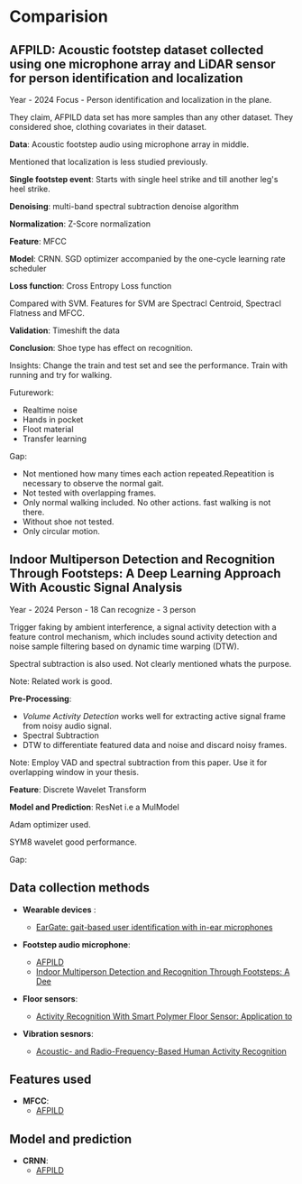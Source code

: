 # Comparision

## AFPILD: Acoustic footstep dataset collected using one microphone array and LiDAR sensor for person identification and localization

Year - 2024
Focus - Person identification and localization in the plane.

They claim, AFPILD data set has more samples than any other dataset. They considered shoe, clothing covariates in their dataset.

**Data**: Acoustic footstep audio using microphone array in middle. 

Mentioned that localization is less studied previously.

**Single footstep event**: Starts with single heel strike and till another leg's heel strike.

**Denoising**: multi-band spectral subtraction denoise algorithm

**Normalization**: Z-Score normalization

**Feature**: MFCC

**Model**: CRNN. SGD optimizer accompanied by the one-cycle learning rate scheduler

**Loss function**: Cross Entropy Loss function

Compared with SVM. Features for SVM are Spectracl Centroid, Spectracl Flatness and MFCC.

**Validation**: Timeshift the data

**Conclusion**: Shoe type has effect on recognition.


Insights: Change the train and test set and see the performance. Train with running and try for walking.

Futurework:
- Realtime noise
- Hands in pocket
- Floot material
- Transfer learning


Gap:
- Not mentioned how many times each action repeated.Repeatition is necessary to observe the normal gait.
- Not tested with overlapping frames.
- Only normal walking included. No other actions. fast walking is not there.
- Without shoe not tested.
- Only circular motion.




## Indoor Multiperson Detection and Recognition Through Footsteps: A Deep Learning Approach With Acoustic Signal Analysis

Year - 2024
Person - 18
Can recognize - 3 person

Trigger faking by ambient interference, a signal activity detection with a feature control
mechanism, which includes sound activity detection and noise sample filtering based on dynamic time warping (DTW).

Spectral subtraction is also used. Not clearly mentioned whats the purpose.

Note: Related work is good.

**Pre-Processing**: 
 - *Volume Activity Detection* works well for extracting active signal frame from noisy audio signal. 
 - Spectral Subtraction
 - DTW to differentiate featured data and noise and discard noisy frames.

Note: Employ VAD and spectral subtraction from this paper. Use it for overlapping window in your thesis.

**Feature**: Discrete Wavelet Transform

**Model and Prediction**: ResNet i.e a MulModel

Adam optimizer used.

SYM8 wavelet good performance.

Gap:




## Data collection methods
- **Wearable devices** : 
    - [EarGate: gait-based user identification with in-ear microphones](https://dl.acm.org/doi/10.1145/3447993.3483240)
- **Footstep audio microphone**:
    - [AFPILD](https://pdf.sciencedirectassets.com/272144/1-s2.0-S1566253523X00128/1-s2.0-S1566253523004979/main.pdf?X-Amz-Security-Token=IQoJb3JpZ2luX2VjEFwaCXVzLWVhc3QtMSJGMEQCIH7xXskLbwcmYDtTwHq7PnorO2OWWciS3w9phLq0y06YAiAQj%2BUXzDKGk3BhFae%2Fv%2B2DqP%2Fzrl9CNfZalVL%2BPFC19CqzBQgVEAUaDDA1OTAwMzU0Njg2NSIMp4iJUfNpwoNMgIY3KpAFQ%2BOKKgl7TOQ%2BVwmHJ12zPNCDfKCsTcTUwqxp0FGtUtyuNu3CQX6Smsluf2tSumWb3K8traeg5%2BEDbPPhCqiENEU0YhENclDCOAxjmYmM8YqGNi9XlYo0t5Yl4dLLayyGQp1ExwO%2F22%2FP1IBa9Hga3TS%2Br1p1nCNei5MAmDmasfH0wriHLRE7zK0cyXzgyDYCq4DWmHIzTkw4pXdiF7d1xRf7Gz%2BzOJCpkG2rnHnFw7jfvMw79ZUaqFAb2caY1kImz2o7hVDnp7VOvNAjRvK9WTrviEtZrDDcnjboLlFllTvQlFDnjPjuZJGqvWcDR%2BMO41JEatJLG6ouNONS8aWHpJkmib%2FmJB5KZZcmzrT3Zm1HOtUAzL2Dg1j0t1wojikS5e0tJtHUhLLJ%2BhQqAh7jbwaCds0MfE2Yq%2BCayS8wLry8d6IgoOxk2kwPhxA1n6LR8qMM8nmJszC1wspZgUSoSBsfvUr8RQvV%2BZK3gVU0a6effGmA814by7zECfgqzaVWPEzbJDNrJPzYRPvzCrPiHZVmpFri%2BI7NRc2tFALHegaPNkWuINgR2fRAxNGTKSwiSAsPJNcCRmgfijsirj%2FI3EN4n1n%2F2VnggWT5E4Qkbqj%2BF6gbXTGUsZu9pA8EjSTeZ0lJtIv5BzNCQspRp96VJTV3GSPnxJ06npAkX%2FDztbjkz%2FR9neBEowg%2BGivQh%2BdcQXxNzHgeB41o%2FNN0uPssNkepA4b6H4euxqUyyxj5yDZZ7KvifvFEoBDN3W1XNR6VTA6y6MekXF%2F7uUkGtOAY7YVI7IQZ5p0u%2BIcwkOXov66ARYHCiwVbcNIjgzb9QGo0RsS1bertJOjgT3zhrcKrHr4ZDz6GfxUwkfrOLHjYCMMwkLr6swY6sgEC0hwzGUAzdhL2Q4j6D6BtSA7JC%2FABH0%2B14n0ADG%2FutB6PefnwmFcJuhCcQyoM8j77sluMjYyPfPHPeA4k3t3hwv3l1ijhM%2FobySwz2zyU%2FUu%2F3U3xydE%2BcsBC%2BIr1bgY5BNgv7t7mgCsDDeGez2snPi%2B1dMIs0Pxv8nneFdVCRHhb6fTJdonuBhGcrstV5ebRO0jjmZTwgaShC6e9TMAnbWWAjsjp3vW%2BeW051sLSqHQy&X-Amz-Algorithm=AWS4-HMAC-SHA256&X-Amz-Date=20240628T114241Z&X-Amz-SignedHeaders=host&X-Amz-Expires=300&X-Amz-Credential=ASIAQ3PHCVTY7PLZ6PRP%2F20240628%2Fus-east-1%2Fs3%2Faws4_request&X-Amz-Signature=c0c043bfba4039e467d9d4564c9778cf1df5e0579af2be001fbb4e39b028fd75&hash=1c08d8a55e7575db5c69db6855bf04c7b4b351ad9b02d1b1e1ba91a4b624e250&host=68042c943591013ac2b2430a89b270f6af2c76d8dfd086a07176afe7c76c2c61&pii=S1566253523004979&tid=spdf-b770db24-fce4-4db1-9e8e-3b750e7c2446&sid=1228257f4d193141946942135db589c095a8gxrqb&type=client&tsoh=d3d3LnNjaWVuY2VkaXJlY3QuY29t&ua=020157560602580e5053&rr=89ad6a322bb95d74&cc=de)
    - [Indoor Multiperson Detection and Recognition Through Footsteps: A Dee](https://ieeexplore.ieee.org/stamp/stamp.jsp?tp=&arnumber=10522611&tag=1)
- **Floor sensors**:
    - [Activity Recognition With Smart Polymer Floor Sensor: Application to ](https://ieeexplore.ieee.org/stamp/stamp.jsp?tp=&arnumber=7452556)

- **Vibration sesnors**:
    - [Acoustic- and Radio-Frequency-Based Human Activity Recognition](https://www.mdpi.com/1424-8220/22/9/3125)


## Features used
- **MFCC**:
    - [AFPILD](https://pdf.sciencedirectassets.com/272144/1-s2.0-S1566253523X00128/1-s2.0-S1566253523004979/main.pdf?X-Amz-Security-Token=IQoJb3JpZ2luX2VjEFwaCXVzLWVhc3QtMSJGMEQCIH7xXskLbwcmYDtTwHq7PnorO2OWWciS3w9phLq0y06YAiAQj%2BUXzDKGk3BhFae%2Fv%2B2DqP%2Fzrl9CNfZalVL%2BPFC19CqzBQgVEAUaDDA1OTAwMzU0Njg2NSIMp4iJUfNpwoNMgIY3KpAFQ%2BOKKgl7TOQ%2BVwmHJ12zPNCDfKCsTcTUwqxp0FGtUtyuNu3CQX6Smsluf2tSumWb3K8traeg5%2BEDbPPhCqiENEU0YhENclDCOAxjmYmM8YqGNi9XlYo0t5Yl4dLLayyGQp1ExwO%2F22%2FP1IBa9Hga3TS%2Br1p1nCNei5MAmDmasfH0wriHLRE7zK0cyXzgyDYCq4DWmHIzTkw4pXdiF7d1xRf7Gz%2BzOJCpkG2rnHnFw7jfvMw79ZUaqFAb2caY1kImz2o7hVDnp7VOvNAjRvK9WTrviEtZrDDcnjboLlFllTvQlFDnjPjuZJGqvWcDR%2BMO41JEatJLG6ouNONS8aWHpJkmib%2FmJB5KZZcmzrT3Zm1HOtUAzL2Dg1j0t1wojikS5e0tJtHUhLLJ%2BhQqAh7jbwaCds0MfE2Yq%2BCayS8wLry8d6IgoOxk2kwPhxA1n6LR8qMM8nmJszC1wspZgUSoSBsfvUr8RQvV%2BZK3gVU0a6effGmA814by7zECfgqzaVWPEzbJDNrJPzYRPvzCrPiHZVmpFri%2BI7NRc2tFALHegaPNkWuINgR2fRAxNGTKSwiSAsPJNcCRmgfijsirj%2FI3EN4n1n%2F2VnggWT5E4Qkbqj%2BF6gbXTGUsZu9pA8EjSTeZ0lJtIv5BzNCQspRp96VJTV3GSPnxJ06npAkX%2FDztbjkz%2FR9neBEowg%2BGivQh%2BdcQXxNzHgeB41o%2FNN0uPssNkepA4b6H4euxqUyyxj5yDZZ7KvifvFEoBDN3W1XNR6VTA6y6MekXF%2F7uUkGtOAY7YVI7IQZ5p0u%2BIcwkOXov66ARYHCiwVbcNIjgzb9QGo0RsS1bertJOjgT3zhrcKrHr4ZDz6GfxUwkfrOLHjYCMMwkLr6swY6sgEC0hwzGUAzdhL2Q4j6D6BtSA7JC%2FABH0%2B14n0ADG%2FutB6PefnwmFcJuhCcQyoM8j77sluMjYyPfPHPeA4k3t3hwv3l1ijhM%2FobySwz2zyU%2FUu%2F3U3xydE%2BcsBC%2BIr1bgY5BNgv7t7mgCsDDeGez2snPi%2B1dMIs0Pxv8nneFdVCRHhb6fTJdonuBhGcrstV5ebRO0jjmZTwgaShC6e9TMAnbWWAjsjp3vW%2BeW051sLSqHQy&X-Amz-Algorithm=AWS4-HMAC-SHA256&X-Amz-Date=20240628T114241Z&X-Amz-SignedHeaders=host&X-Amz-Expires=300&X-Amz-Credential=ASIAQ3PHCVTY7PLZ6PRP%2F20240628%2Fus-east-1%2Fs3%2Faws4_request&X-Amz-Signature=c0c043bfba4039e467d9d4564c9778cf1df5e0579af2be001fbb4e39b028fd75&hash=1c08d8a55e7575db5c69db6855bf04c7b4b351ad9b02d1b1e1ba91a4b624e250&host=68042c943591013ac2b2430a89b270f6af2c76d8dfd086a07176afe7c76c2c61&pii=S1566253523004979&tid=spdf-b770db24-fce4-4db1-9e8e-3b750e7c2446&sid=1228257f4d193141946942135db589c095a8gxrqb&type=client&tsoh=d3d3LnNjaWVuY2VkaXJlY3QuY29t&ua=020157560602580e5053&rr=89ad6a322bb95d74&cc=de)


## Model and prediction
- **CRNN**:
    - [AFPILD](https://pdf.sciencedirectassets.com/272144/1-s2.0-S1566253523X00128/1-s2.0-S1566253523004979/main.pdf?X-Amz-Security-Token=IQoJb3JpZ2luX2VjEFwaCXVzLWVhc3QtMSJGMEQCIH7xXskLbwcmYDtTwHq7PnorO2OWWciS3w9phLq0y06YAiAQj%2BUXzDKGk3BhFae%2Fv%2B2DqP%2Fzrl9CNfZalVL%2BPFC19CqzBQgVEAUaDDA1OTAwMzU0Njg2NSIMp4iJUfNpwoNMgIY3KpAFQ%2BOKKgl7TOQ%2BVwmHJ12zPNCDfKCsTcTUwqxp0FGtUtyuNu3CQX6Smsluf2tSumWb3K8traeg5%2BEDbPPhCqiENEU0YhENclDCOAxjmYmM8YqGNi9XlYo0t5Yl4dLLayyGQp1ExwO%2F22%2FP1IBa9Hga3TS%2Br1p1nCNei5MAmDmasfH0wriHLRE7zK0cyXzgyDYCq4DWmHIzTkw4pXdiF7d1xRf7Gz%2BzOJCpkG2rnHnFw7jfvMw79ZUaqFAb2caY1kImz2o7hVDnp7VOvNAjRvK9WTrviEtZrDDcnjboLlFllTvQlFDnjPjuZJGqvWcDR%2BMO41JEatJLG6ouNONS8aWHpJkmib%2FmJB5KZZcmzrT3Zm1HOtUAzL2Dg1j0t1wojikS5e0tJtHUhLLJ%2BhQqAh7jbwaCds0MfE2Yq%2BCayS8wLry8d6IgoOxk2kwPhxA1n6LR8qMM8nmJszC1wspZgUSoSBsfvUr8RQvV%2BZK3gVU0a6effGmA814by7zECfgqzaVWPEzbJDNrJPzYRPvzCrPiHZVmpFri%2BI7NRc2tFALHegaPNkWuINgR2fRAxNGTKSwiSAsPJNcCRmgfijsirj%2FI3EN4n1n%2F2VnggWT5E4Qkbqj%2BF6gbXTGUsZu9pA8EjSTeZ0lJtIv5BzNCQspRp96VJTV3GSPnxJ06npAkX%2FDztbjkz%2FR9neBEowg%2BGivQh%2BdcQXxNzHgeB41o%2FNN0uPssNkepA4b6H4euxqUyyxj5yDZZ7KvifvFEoBDN3W1XNR6VTA6y6MekXF%2F7uUkGtOAY7YVI7IQZ5p0u%2BIcwkOXov66ARYHCiwVbcNIjgzb9QGo0RsS1bertJOjgT3zhrcKrHr4ZDz6GfxUwkfrOLHjYCMMwkLr6swY6sgEC0hwzGUAzdhL2Q4j6D6BtSA7JC%2FABH0%2B14n0ADG%2FutB6PefnwmFcJuhCcQyoM8j77sluMjYyPfPHPeA4k3t3hwv3l1ijhM%2FobySwz2zyU%2FUu%2F3U3xydE%2BcsBC%2BIr1bgY5BNgv7t7mgCsDDeGez2snPi%2B1dMIs0Pxv8nneFdVCRHhb6fTJdonuBhGcrstV5ebRO0jjmZTwgaShC6e9TMAnbWWAjsjp3vW%2BeW051sLSqHQy&X-Amz-Algorithm=AWS4-HMAC-SHA256&X-Amz-Date=20240628T114241Z&X-Amz-SignedHeaders=host&X-Amz-Expires=300&X-Amz-Credential=ASIAQ3PHCVTY7PLZ6PRP%2F20240628%2Fus-east-1%2Fs3%2Faws4_request&X-Amz-Signature=c0c043bfba4039e467d9d4564c9778cf1df5e0579af2be001fbb4e39b028fd75&hash=1c08d8a55e7575db5c69db6855bf04c7b4b351ad9b02d1b1e1ba91a4b624e250&host=68042c943591013ac2b2430a89b270f6af2c76d8dfd086a07176afe7c76c2c61&pii=S1566253523004979&tid=spdf-b770db24-fce4-4db1-9e8e-3b750e7c2446&sid=1228257f4d193141946942135db589c095a8gxrqb&type=client&tsoh=d3d3LnNjaWVuY2VkaXJlY3QuY29t&ua=020157560602580e5053&rr=89ad6a322bb95d74&cc=de)



